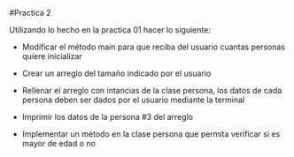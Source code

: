 #Practica 2

Utilizando lo hecho en la practica 01 hacer lo siguiente:

- Modificar el método main para que reciba del usuario cuantas personas quiere inicializar

- Crear un arreglo del tamaño indicado por el usuario

- Rellenar el arreglo con intancias de la clase persona, los datos de cada persona deben ser dados por el usuario mediante la terminal

- Imprimir los datos de la persona #3 del arreglo

- Implementar un método en la clase persona que permita verificar si es mayor de edad o no